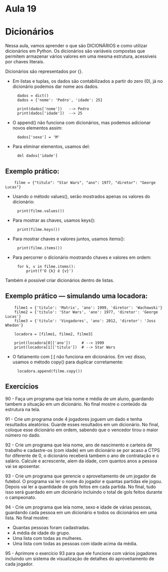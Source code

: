 # Aula 19

# Dicionários

Nessa aula, vamos aprender o que são DICIONÁRIOS e como utilizar dicionários em Python. Os dicionários são variáveis 
compostas que permitem armazenar vários valores em uma mesma estrutura, acessíveis por chaves literais.

Dicionários são representados por {}.

* Em listas e tuplas, os dados são contabilizados a partir do zero (0), já no dicionário podemos dar nome aos dados.

        dados = dict()
        dados = {'nome': 'Pedro', 'idade': 25}
        
        print(dados['nome'])   --> Pedro
        print(dados['idade'])  --> 25

* O append() não funciona com dicionários, mas podemos adicionar novos elementos assim:

        dados['sexo'] = 'M'

* Para eliminar elementos, usamos del:

        del dados['idade']


## Exemplo prático:

        filme = {"titulo": "Star Wars", "ano": 1977, "diretor": "George Lucas"}


* Usando o método values(), serão mostrados apenas os valores do dicionário:

        print(filme.values())


* Para mostrar as chaves, usamos keys():

        print(filme.keys())


* Para mostrar chaves e valores juntos, usamos items():

        print(filme.items())

* Para percorrer o dicionário mostrando chaves e valores em ordem:

        for k, v in filme.items():
            print(f'O {k} é {v}')


Também é possível criar dicionários dentro de listas.

## Exemplo prático — simulando uma locadora:

        filme1 = {'titulo': 'Matrix', 'ano': 1999, 'diretor': 'Wachowski'}
        filme2 = {'titulo': 'Star Wars', 'ano': 1977, 'diretor': 'George Lucas'}
        filme3 = {'titulo': 'Vingadores', 'ano': 2012, 'diretor': 'Joss Whedon'}
        
        locadora = [filme1, filme2, filme3]
        
        print(locadora[0]['ano'])     # --> 1999
        print(locadora[1]['titulo'])  # --> Star Wars


* O fatiamento com [:] não funciona em dicionários. Em vez disso, usamos o método copy() para duplicar corretamente:

        locadora.append(filme.copy())


## Exercícios

90 - Faça um programa que leia nome e média de um aluno, guardando tambem a situação em um dicionário. No final mostre 
o conteúdo da estrutura na tela.

91 - Crie um programa onde 4 jogadores joguem um dado e tenha resultados aleatórios. Guarde esses resultados em um 
dicionário. No final, coloque esse dicionário em ordem, sabendo que o vencedor tirou o maior número no dado.

92 - Crie um programa que leia nome, ano de nascimento e carteira de trabalho e cadastre-os (com idade) em um 
dicionário se por acaso a CTPS for diferente de 0, o dicionário receberá tambem o ano de contratação e o salário.
Calcule e acrescente, alem da idade, com quantos anos a pessoa vai se aposentar.

93 - Crie um programa que gerencie o aproveitamento de um jogador de futebol. O programa vai ler o nome do jogador e 
quantas partidas ele jogou. Depois vai ler a quantidade de gols feitos em cada partida. No final, tudo isso será 
guardado em um dicionário incluindo o total de gols feitos durante o campeonato.

94 - Crie um programa que leia nome, sexo e idade de várias pessoas, guardando cada pessoa em um dicionário e todos os 
dicionários em uma lista. No final mostre:

* Quantas pessoas foram cadastradas.
* A média de idade do grupo.
* Uma lista com todas as mulheres.
* Uma lista com todas as pessoas com idade acima da média.

95 - Aprimore o exercício 93 para que ele funcione com vários jogadores incluindo um sistema de visualização de 
detalhes do aproveitamento de cada jogador.